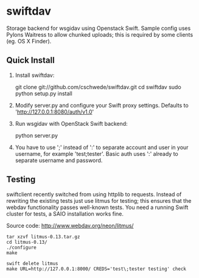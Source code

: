 swiftdav
========

Storage backend for wsgidav using Openstack Swift. Sample config uses Pylons Waitress
to allow chunked uploads; this is required by some clients (eg. OS X Finder).

Quick Install
-------------

1) Install swiftdav:

    git clone git://github.com/cschwede/swiftdav.git
    cd swiftdav
    sudo python setup.py install

2) Modify server.py and configure your Swift proxy settings. Defaults to 'http://127.0.0.1:8080/auth/v1.0'

3) Run wsgidav with OpenStack Swift backend:

    python server.py 

4) You have to use ';' instead of ':' to separate account and user in your username,
   for example 'test;tester'. Basic auth uses ':' already to separate username and password.


Testing
-------

swiftclient recently switched from using httplib to requests. Instead of
rewriting the existing tests just use litmus for testing; this ensures
that the webdav functionality passes well-known tests. You need a running
Swift cluster for tests, a SAIO installation works fine.

Source code: http://www.webdav.org/neon/litmus/

    tar xzvf litmus-0.13.tar.gz 
    cd litmus-0.13/
    ./configure 
    make
    
    swift delete litmus
    make URL=http://127.0.0.1:8000/ CREDS='test\;tester testing' check 

